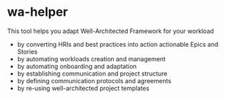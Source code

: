 # wa-helper
 This tool helps you adapt Well-Architected Framework for your workload
 
 - by converting HRIs and best practices into action actionable Epics and Stories
 - by automating workloads creation and management
 - by automating onboarding and adaptation
 - by establishing communication and project structure
 - by defining communication protocols and agreements
 - by re-using well-architected project templates 
